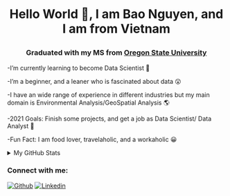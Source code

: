 # <p align="center"> Hello World 👋, I am Bao Nguyen, and I am from Vietnam </p> 

### <p align="center"> Graduated with my MS from [Oregon State University](https://gradschool.oregonstate.edu/story/bao-khanh-nguyen) </p> 



-I’m currently learning to become Data Scientist 🌱

-I’m a beginner, and a leaner who is fascinated about data 😮

-I have an wide range of experience in different industries but my main domain is Environmental Analysis/GeoSpatial Analysis 🌎

-2021 Goals: Finish some projects, and get a job as Data Scientist/ Data Analyst 🌻

-Fun Fact: I am food lover, travelaholic, and a workaholic  😀



<details>

<summary>My GitHub Stats</summary>
<img align="center" src="https://github-readme-stats.vercel.app/api?username=Khanhbao8695&show_icons=true&include_all_commits=true&theme=radical" alt="Bao's github stats" />
<img align="center" src="https://github-readme-stats.vercel.app/api/top-langs/?username=Khanhbao8695&layout=compact&theme=radical" />
</details>



### Connect with me:
[![Github](https://img.shields.io/badge/GitHub-100000?style=for-the-badge&logo=github&logoColor=white)](https://github.com/Khanhbao8695)
[![Linkedin](https://img.shields.io/badge/LinkedIn-0077B5?style=for-the-badge&logo=linkedin&logoColor=white)](https://www.linkedin.com/in/khanhbaonguyen8695/)

